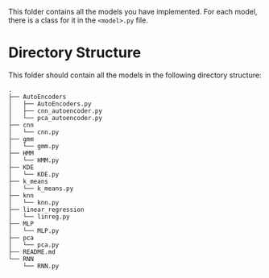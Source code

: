 This folder contains all the models you have implemented. For each model, there is a class for it in the `<model>.py` file. 

# Directory Structure

This folder should contain all the models in the following directory structure:
```
.
├── AutoEncoders
│   ├── AutoEncoders.py
│   ├── cnn_autoencoder.py
│   └── pca_autoencoder.py
├── cnn
│   └── cnn.py
├── gmm
│   └── gmm.py
├── HMM
│   └── HMM.py
├── KDE
│   └── KDE.py
├── k_means
│   └── k_means.py
├── knn
│   └── knn.py
├── linear_regression
│   └── linreg.py
├── MLP
│   └── MLP.py
├── pca
│   └── pca.py
├── README.md
└── RNN
    └── RNN.py
```